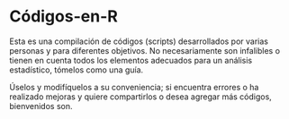 # Códigos-en-R

Esta es una compilación de códigos (scripts) desarrollados por varias personas y para diferentes objetivos. No necesariamente son infalibles o tienen en cuenta todos los elementos adecuados para un análisis estadístico, tómelos como una guía.

Úselos y modifíquelos a su conveniencia; si encuentra errores o ha realizado mejoras y quiere compartirlos o desea agregar más códigos, bienvenidos son.